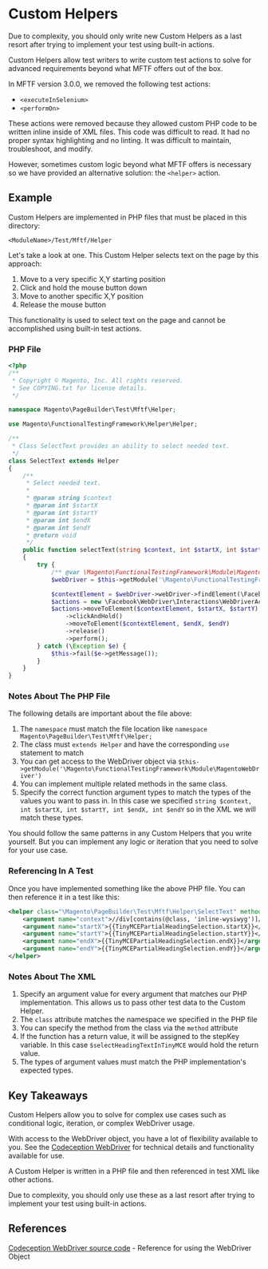 # Custom Helpers

<div class="bs-callout bs-callout-warning" markdown="1">
Due to complexity, you should only write new Custom Helpers as a last resort after trying to implement your test using built-in actions.
</div>

Custom Helpers allow test writers to write custom test actions to solve for advanced requirements beyond what MFTF offers out of the box.

In MFTF version 3.0.0, we removed the following test actions:

* `<executeInSelenium>`
* `<performOn>`

These actions were removed because they allowed custom PHP code to be written inline inside of XML files. This code was difficult to read. It had no proper syntax highlighting and no linting. It was difficult to maintain, troubleshoot, and modify.

However, sometimes custom logic beyond what MFTF offers is necessary so we have provided an alternative solution: the `<helper>` action.

## Example

Custom Helpers are implemented in PHP files that must be placed in this directory:
```
<ModuleName>/Test/Mftf/Helper
```

Let's take a look at one. This Custom Helper selects text on the page by this approach:

1. Move to a very specific X,Y starting position
2. Click and hold the mouse button down
3. Move to another specific X,Y position
4. Release the mouse button

This functionality is used to select text on the page and cannot be accomplished using built-in test actions.

### PHP File

```php
<?php
/**
 * Copyright © Magento, Inc. All rights reserved.
 * See COPYING.txt for license details.
 */

namespace Magento\PageBuilder\Test\Mftf\Helper;

use Magento\FunctionalTestingFramework\Helper\Helper;

/**
 * Class SelectText provides an ability to select needed text.
 */
class SelectText extends Helper
{
    /**
     * Select needed text.
     *
     * @param string $context
     * @param int $startX
     * @param int $startY
     * @param int $endX
     * @param int $endY
     * @return void
     */
    public function selectText(string $context, int $startX, int $startY, int $endX, int $endY)
    {
        try {
            /** @var \Magento\FunctionalTestingFramework\Module\MagentoWebDriver $webDriver */
            $webDriver = $this->getModule('\Magento\FunctionalTestingFramework\Module\MagentoWebDriver');

            $contextElement = $webDriver->webDriver->findElement(\Facebook\WebDriver\WebDriverBy::xpath($context));
            $actions = new \Facebook\WebDriver\Interactions\WebDriverActions($webDriver->webDriver);
            $actions->moveToElement($contextElement, $startX, $startY)
                ->clickAndHold()
                ->moveToElement($contextElement, $endX, $endY)
                ->release()
                ->perform();
        } catch (\Exception $e) {
            $this->fail($e->getMessage());
        }
    }
}
```

### Notes About The PHP File

The following details are important about the file above:
1. The `namespace` must match the file location like `namespace Magento\PageBuilder\Test\Mftf\Helper;`
2. The class must `extends Helper` and have the corresponding `use` statement to match
3. You can get access to the WebDriver object via `$this->getModule('\Magento\FunctionalTestingFramework\Module\MagentoWebDriver')`
4. You can implement multiple related methods in the same class.
5. Specify the correct function argument types to match the types of the values you want to pass in. In this case we specified `string $context, int $startX, int $startY, int $endX, int $endY` so in the XML we will match these types.

You should follow the same patterns in any Custom Helpers that you write yourself. But you can implement any logic or iteration that you need to solve for your use case.

### Referencing In A Test

Once you have implemented something like the above PHP file. You can then reference it in a test like this:

```xml
<helper class="\Magento\PageBuilder\Test\Mftf\Helper\SelectText" method="selectText" stepKey="selectHeadingTextInTinyMCE">
    <argument name="context">//div[contains(@class, 'inline-wysiwyg')]//h2</argument>
    <argument name="startX">{{TinyMCEPartialHeadingSelection.startX}}</argument>
    <argument name="startY">{{TinyMCEPartialHeadingSelection.startY}}</argument>
    <argument name="endX">{{TinyMCEPartialHeadingSelection.endX}}</argument>
    <argument name="endY">{{TinyMCEPartialHeadingSelection.endY}}</argument>
</helper>
```

### Notes About The XML

1. Specify an argument value for every argument that matches our PHP implementation. This allows us to pass other test data to the Custom Helper.
2. The `class` attribute matches the namespace we specified in the PHP file
3. You can specify the method from the class via the `method` attribute
4. If the function has a return value, it will be assigned to the stepKey variable. In this case `$selectHeadingTextInTinyMCE` would hold the return value.
5. The types of argument values must match the PHP implementation's expected types.

## Key Takeaways

Custom Helpers allow you to solve for complex use cases such as conditional logic, iteration, or complex WebDriver usage.

With access to the WebDriver object, you have a lot of flexibility available to you. See the [Codeception WebDriver](https://github.com/Codeception/module-webdriver/blob/master/src/Codeception/Module/WebDriver.php) for technical details and functionality available for use.

A Custom Helper is written in a PHP file and then referenced in test XML like other actions.

Due to complexity, you should only use these as a last resort after trying to implement your test using built-in actions.

## References

[Codeception WebDriver source code](https://github.com/Codeception/module-webdriver/blob/master/src/Codeception/Module/WebDriver.php) - Reference for using the WebDriver Object
